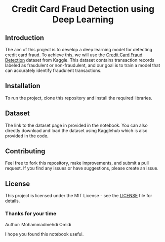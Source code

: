 # <center> Credit Card Fraud Detection using Deep Learning </center>

## Introduction
The aim of this project is to develop a deep learning model for detecting credit card fraud. To achieve this, we will use the <a href="https://www.kaggle.com/datasets/mlg-ulb/creditcardfraud/data">Credit Card Fraud Detection</a> dataset from Kaggle. This dataset contains transaction records labeled as fraudulent or non-fraudulent, and our goal is to train a model that can accurately identify fraudulent transactions.

## Installation
To run the project, clone this repository and install the required libraries.

##  Dataset
The link to the dataset page in provided in the notebook. You can also directly download and load the dataset using Kagglehub which is also provided in the code.

## Contributing
Feel free to fork this repository, make improvements, and submit a pull request. If you find any issues or have suggestions, please create an issue.

## License
This project is licensed under the MIT License - see the [LICENSE](LICENSE) file for details.

### Thanks for your time

Author: Mohammadmehdi Omidi

I hope you found this notebook useful.

